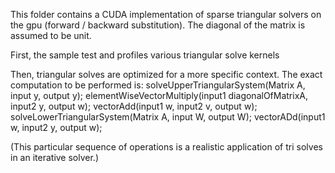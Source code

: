 This folder contains a CUDA implementation of sparse triangular solvers on the gpu (forward / backward substitution).
The diagonal of the matrix is assumed to be unit.

First, the sample test and profiles various triangular solve kernels

Then, triangular solves are optimized for a more specific context. 
The exact computation to be performed is:
solveUpperTriangularSystem(Matrix A, input y, output y);
elementWiseVectorMultiply(input1 diagonalOfMatrixA, input2 y, output w);
vectorAdd(input1 w, input2 v, output w);
solveLowerTriangularSystem(Matrix A, input W, output W);
vectorADd(input1 w, input2 y, output w);

(This particular sequence of operations is a realistic application of tri solves in an iterative solver.)

